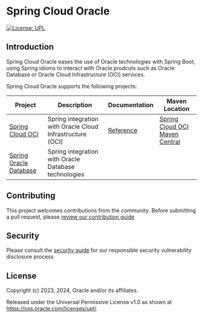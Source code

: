 # Spring Cloud Oracle

[![License: UPL](https://img.shields.io/badge/license-UPL-green)](https://img.shields.io/badge/license-UPL-green)

## Introduction

Spring Cloud Oracle eases the use of Oracle technologies with Spring Boot, using Spring idioms to interact with Oracle prodcuts such as Oracle Database or Oracle Cloud Infrastructure (OCI) services. 

Spring Cloud Oracle supports the following projects:

| Project                                                    | Description                                               | Documentation                                                                          | Maven Location                                                                               |
|------------------------------------------------------------|-----------------------------------------------------------|----------------------------------------------------------------------------------------|----------------------------------------------------------------------------------------------|
| [Spring Cloud OCI](spring-cloud-oci/)                      | Spring integration with Oracle Cloud Infrastructure (OCI) | [Reference](https://oracle.github.io/spring-cloud-oci/1.1.0/reference/html/index.html) | [Spring Cloud OCI Maven Central](https://mvnrepository.com/artifact/com.oracle.cloud.spring) |
| [Spring Oracle Database](spring-oracle-database/starters/) | Spring integration with Oracle Database technologies      |                                                                                        |                                                                                              |


## Contributing

This project welcomes contributions from the community. Before submitting a pull request, please [review our contribution guide](./CONTRIBUTING.md)

## Security

Please consult the [security guide](./SECURITY.md) for our responsible security vulnerability disclosure process

## License

Copyright (c) 2023, 2024, Oracle and/or its affiliates.

Released under the Universal Permissive License v1.0 as shown at
<https://oss.oracle.com/licenses/upl/>.

